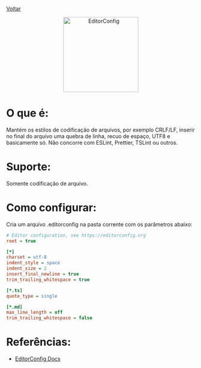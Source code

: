 [Voltar](../README.md)

<center>
  <img alt="EditorConfig" height="200" src="https://external-content.duckduckgo.com/iu/?u=https%3A%2F%2Ftse1.mm.bing.net%2Fth%3Fid%3DOIP.L1qTiISjoV86rJnMUnEZOQHaDt%26pid%3DApi&f=1&ipt=f86fd13f8159941ec25864da3ef038f3b58c2d9518a8df94c2a57710d4633f55&ipo=images">
</center>

# O que é:

Mantém os estilos de codificação de arquivos, por exemplo CRLF/LF, inserir no final do arquivo uma quebra de linha, recuo de espaço, UTF8 e basicamente só. Não concorre com ESLint, Prettier, TSLint ou outros.

# Suporte:

Somente codificação de arquivo.

# Como configurar:

Cria um arquivo .editorconfig na pasta corrente com os parâmetros abaixo:

```ini
# Editor configuration, see https://editorconfig.org
root = true

[*]
charset = utf-8
indent_style = space
indent_size = 2
insert_final_newline = true
trim_trailing_whitespace = true

[*.ts]
quote_type = single

[*.md]
max_line_length = off
trim_trailing_whitespace = false

```

# Referências:

- [EditorConfig Docs](https://editorconfig.org/)
